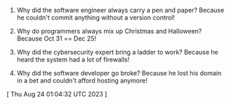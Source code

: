  
1. Why did the software engineer always carry a pen and paper?
   Because he couldn't commit anything without a version control!

2. Why do programmers always mix up Christmas and Halloween?
   Because Oct 31 == Dec 25!

3. Why did the cybersecurity expert bring a ladder to work?
   Because he heard the system had a lot of firewalls!

4. Why did the software developer go broke?
   Because he lost his domain in a bet and couldn't afford hosting anymore!
 
[ 
Thu Aug 24 01:04:32 UTC 2023
 ]
